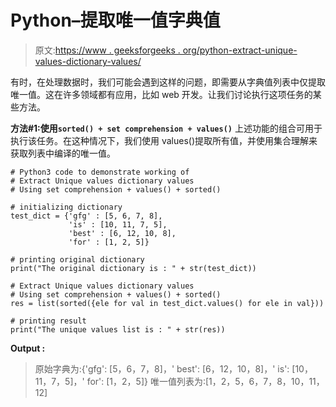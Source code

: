# Python–提取唯一值字典值

> 原文:[https://www . geeksforgeeks . org/python-extract-unique-values-dictionary-values/](https://www.geeksforgeeks.org/python-extract-unique-values-dictionary-values/)

有时，在处理数据时，我们可能会遇到这样的问题，即需要从字典值列表中仅提取唯一值。这在许多领域都有应用，比如 web 开发。让我们讨论执行这项任务的某些方法。

**方法#1:使用`sorted() + set comprehension + values()`**
上述功能的组合可用于执行该任务。在这种情况下，我们使用 values()提取所有值，并使用集合理解来获取列表中编译的唯一值。

```
# Python3 code to demonstrate working of 
# Extract Unique values dictionary values
# Using set comprehension + values() + sorted()

# initializing dictionary
test_dict = {'gfg' : [5, 6, 7, 8],
             'is' : [10, 11, 7, 5],
             'best' : [6, 12, 10, 8],
             'for' : [1, 2, 5]}

# printing original dictionary
print("The original dictionary is : " + str(test_dict))

# Extract Unique values dictionary values
# Using set comprehension + values() + sorted()
res = list(sorted({ele for val in test_dict.values() for ele in val}))

# printing result 
print("The unique values list is : " + str(res)) 
```

**Output :**

> 原始字典为:{'gfg': [5，6，7，8]，' best': [6，12，10，8]，' is': [10，11，7，5]，' for': [1，2，5]}
> 唯一值列表为:[1，2，5，6，7，8，10，11，12]